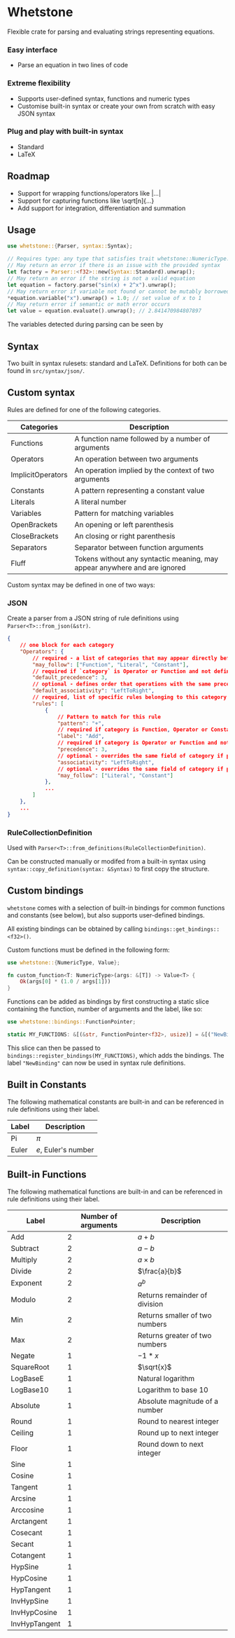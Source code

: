 # Whetstone
Flexible crate for parsing and evaluating strings representing equations.

### Easy interface
- Parse an equation in two lines of code
### Extreme flexibility
- Supports user-defined syntax, functions and numeric types
- Customise built-in syntax or create your own from scratch with easy JSON syntax
### Plug and play with built-in syntax
- Standard
- LaTeX

## Roadmap
- Support for wrapping functions/operators like |...|
- Support for capturing functions like \sqrt[n]{...}
- Add support for integration, differentiation and summation

## Usage

```rust
use whetstone::{Parser, syntax::Syntax};

// Requires type: any type that satisfies trait whetstone::NumericType.
// May return an error if there is an issue with the provided syntax
let factory = Parser::<f32>::new(Syntax::Standard).unwrap();
// May return an error if the string is not a valid equation
let equation = factory.parse("sin(x) + 2^x").unwrap();
// May return error if variable not found or cannot be mutably borrowed
*equation.variable("x").unwrap() = 1.0; // set value of x to 1
// May return error if semantic or math error occurs
let value = equation.evaluate().unwrap(); // 2.841470984807897
```

The variables detected during parsing can be seen by

## Syntax

Two built in syntax rulesets: standard and LaTeX.
Definitions for both can be found in `src/syntax/json/`.

## Custom syntax

Rules are defined for one of the following categories.

Categories | Description
--|--
Functions | A function name followed by a number of arguments
Operators | An operation between two arguments
ImplicitOperators | An operation implied by the context of two arguments
Constants | A pattern representing a constant value
Literals | A literal number
Variables | Pattern for matching variables
OpenBrackets | An opening or left parenthesis
CloseBrackets | An closing or right parenthesis
Separators | Separator between function arguments
Fluff | Tokens without any syntactic meaning, may appear anywhere and are ignored

Custom syntax may be defined in one of two ways:

### JSON
Create a parser from a JSON string of rule definitions using `Parser<T>::from_json(&str)`.

```json
{
    // one block for each category
    "Operators": {
        // required - a list of categories that may appear directly before this token
        "may_follow": ["Function", "Literal", "Constant"],
        // required if `category` is Operator or Function and not defined for any rule - defines order operations are resolved
        "default_precedence": 3,
        // optional - defines order that operations with the same precedence are resolved, defaults to LeftToRight
        "default_associativity": "LeftToRight",
        // required, list of specific rules belonging to this category
        "rules": [
            {
                // Pattern to match for this rule
                "pattern": "+",
                // required if category is Function, Operator or Constant - unique label for code function associated with this operation or constant
                "label": "Add",
                // required if category is Operator or Function and not defined for category - overrides the same field of category if present
                "precedence": 3,
                // optional - overrides the same field of category if present
                "associativity": "LeftToRight",
                // optional - overrides the same field of category if present
                "may_follow": ["Literal", "Constant"]
            },
            ...
        ]
    },
    ...
}
```

### RuleCollectionDefinition

Used with `Parser<T>::from_definitions(RuleCollectionDefinition)`.

Can be constructed manually or modifed from a built-in syntax using `syntax::copy_definition(syntax: &Syntax)` to first copy the structure.


## Custom bindings

`whetstone` comes with a selection of built-in bindings for common functions and constants (see below), but also supports user-defined bindings.

All existing bindings can be obtained by calling `bindings::get_bindings::<f32>()`.

Custom functions must be defined in the following form:
```rust
use whetstone::{NumericType, Value};

fn custom_function<T: NumericType>(args: &[T]) -> Value<T> {
    Ok(args[0] * (1.0 / args[1]))
}
```

Functions can be added as bindings by first constructing a static slice containing the function, number of arguments and the label, like so:
```rust
use whetstone::bindings::FunctionPointer;

static MY_FUNCTIONS: &[(&str, FunctionPointer<f32>, usize)] = &[("NewBinding", custom_function, 2)];
```
This slice can then be passed to `bindings::register_bindings(MY_FUNCTIONS)`, which adds the bindings. The label `"NewBinding"` can now be used in syntax rule definitions.

## Built in Constants

The following mathematical constants are built-in and can be referenced in rule definitions using their label.

Label | Description
-- | --
Pi | $\pi$
Euler | $e$, Euler's number

## Built-in Functions

The following mathematical functions are built-in and can be referenced in rule definitions using their label.

Label | Number of arguments | Description
-- | -- | --
Add | 2 | $a+b$
Subtract | 2 | $a - b$
Multiply | 2 | $a\times b$
Divide | 2 | $\frac{a}{b}$
Exponent | 2 | $a^b$
Modulo | 2 | Returns remainder of division
Min | 2 | Returns smaller of two numbers
Max | 2 | Returns greater of two numbers
Negate | 1 | $-1 * x$
SquareRoot | 1 | $\sqrt{x}$
LogBaseE | 1 | Natural logarithm
LogBase10 | 1 | Logarithm to base 10
Absolute | 1 | Absolute magnitude of a number
Round | 1 | Round to nearest integer
Ceiling | 1 | Round up to next integer
Floor | 1 | Round down to next integer
Sine | 1 |
Cosine | 1 |
Tangent | 1 |
Arcsine | 1 |
Arccosine | 1 |
Arctangent | 1 |
Cosecant | 1 |
Secant | 1 |
Cotangent | 1 |
HypSine | 1 |
HypCosine | 1 |
HypTangent | 1 |
InvHypSine | 1 |
InvHypCosine | 1 |
InvHypTangent | 1 |